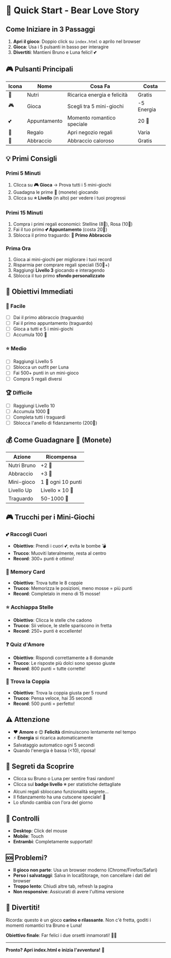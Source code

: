# 🚀 Quick Start - Bear Love Story

## Come Iniziare in 3 Passaggi

1. **Apri il gioco**: Doppio click su `index.html` o aprilo nel browser
2. **Gioca**: Usa i 5 pulsanti in basso per interagire
3. **Divertiti**: Mantieni Bruno e Luna felici! 💕

## 🎮 Pulsanti Principali

| Icona | Nome | Cosa Fa | Costa |
|-------|------|---------|-------|
| 🍯 | Nutri | Ricarica energia e felicità | Gratis |
| 🎮 | Gioca | Scegli tra 5 mini-giochi | -5 Energia |
| 💕 | Appuntamento | Momento romantico speciale | 20 🌸 |
| 🎁 | Regalo | Apri negozio regali | Varia |
| 🤗 | Abbraccio | Abbraccio caloroso | Gratis |

## 💡 Primi Consigli

### Primi 5 Minuti
1. Clicca su **🎮 Gioca** → Prova tutti i 5 mini-giochi
2. Guadagna le prime 🌸 (monete) giocando
3. Clicca su **⭐ Livello** (in alto) per vedere i tuoi progressi

### Primi 15 Minuti
1. Compra i primi regali economici: Stelline (8🌸), Rosa (10🌸)
2. Fai il tuo primo **💕 Appuntamento** (costa 20🌸)
3. Sblocca il primo traguardo: **🤗 Primo Abbraccio**

### Prima Ora
1. Gioca ai mini-giochi per migliorare i tuoi record
2. Risparmia per comprare regali speciali (50🌸+)
3. Raggiungi **Livello 3** giocando e interagendo
4. Sblocca il tuo primo **sfondo personalizzato**

## 🎯 Obiettivi Immediati

### 🌟 Facile
- [ ] Dai il primo abbraccio (traguardo)
- [ ] Fai il primo appuntamento (traguardo)
- [ ] Gioca a tutti e 5 i mini-giochi
- [ ] Accumula 100 🌸

### ⭐ Medio
- [ ] Raggiungi Livello 5
- [ ] Sblocca un outfit per Luna
- [ ] Fai 500+ punti in un mini-gioco
- [ ] Compra 5 regali diversi

### 🏆 Difficile
- [ ] Raggiungi Livello 10
- [ ] Accumula 1000 🌸
- [ ] Completa tutti i traguardi
- [ ] Sblocca l'anello di fidanzamento (200🌸)

## 💰 Come Guadagnare 🌸 (Monete)

| Azione | Ricompensa |
|--------|-----------|
| Nutri Bruno | +2 🌸 |
| Abbraccio | +3 🌸 |
| Mini-gioco | 1 🌸 ogni 10 punti |
| Livello Up | Livello × 10 🌸 |
| Traguardo | 50-1000 🌸 |

## 🎮 Trucchi per i Mini-Giochi

### 💕 Raccogli Cuori
- **Obiettivo**: Prendi i cuori 💕, evita le bombe 💣
- **Trucco**: Muoviti lateralmente, resta al centro
- **Record**: 300+ punti è ottimo!

### 🎴 Memory Card
- **Obiettivo**: Trova tutte le 8 coppie
- **Trucco**: Memorizza le posizioni, meno mosse = più punti
- **Record**: Completalo in meno di 15 mosse!

### ⭐ Acchiappa Stelle
- **Obiettivo**: Clicca le stelle che cadono
- **Trucco**: Sii veloce, le stelle spariscono in fretta
- **Record**: 250+ punti è eccellente!

### ❓ Quiz d'Amore
- **Obiettivo**: Rispondi correttamente a 8 domande
- **Trucco**: Le risposte più dolci sono spesso giuste
- **Record**: 800 punti = tutte corrette!

### 💑 Trova la Coppia
- **Obiettivo**: Trova la coppia giusta per 5 round
- **Trucco**: Pensa veloce, hai 35 secondi
- **Record**: 500 punti = perfetto!

## ⚠️ Attenzione

- ❤️ **Amore** e 😊 **Felicità** diminuiscono lentamente nel tempo
- ⚡ **Energia** si ricarica automaticamente
- Salvataggio automatico ogni 5 secondi
- Quando l'energia è bassa (<10), riposa!

## 🌈 Segreti da Scoprire

- Clicca su Bruno o Luna per sentire frasi random!
- Clicca sul **badge livello ⭐** per statistiche dettagliate
- Alcuni regali sbloccano funzionalità segrete...
- Il fidanzamento ha una cutscene speciale! 💍
- Lo sfondo cambia con l'ora del giorno

## 📱 Controlli

- **Desktop**: Click del mouse
- **Mobile**: Touch
- **Entrambi**: Completamente supportati!

## 🆘 Problemi?

- **Il gioco non parte**: Usa un browser moderno (Chrome/Firefox/Safari)
- **Perso i salvataggi**: Salva in localStorage, non cancellare i dati del browser
- **Troppo lento**: Chiudi altre tab, refresh la pagina
- **Non responsive**: Assicurati di avere l'ultima versione

## 🎉 Divertiti!

Ricorda: questo è un gioco **carino e rilassante**. Non c'è fretta, goditi i momenti romantici tra Bruno e Luna! 

**Obiettivo finale**: Far felici i due orsetti innamorati! 🐻💕

---

**Pronto? Apri index.html e inizia l'avventura!** 🌸
